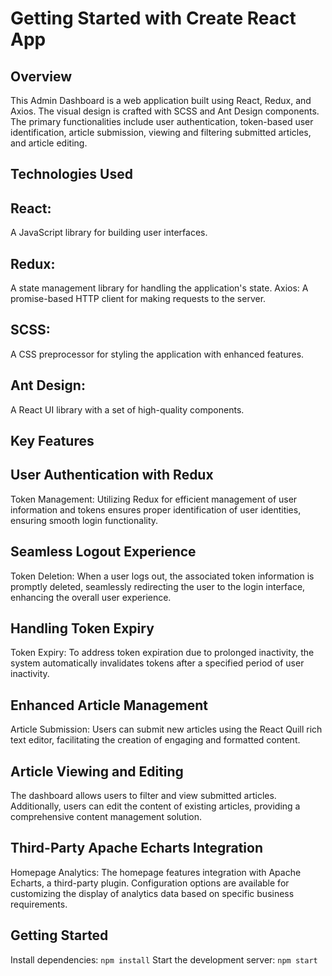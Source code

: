 # Getting Started with Create React App

## Overview

This Admin Dashboard is a web application built using React, Redux, and Axios. The visual design is crafted with SCSS and Ant Design components. The primary functionalities include user authentication, token-based user identification, article submission, viewing and filtering submitted articles, and article editing.

## Technologies Used

## React:

A JavaScript library for building user interfaces.

## Redux:

A state management library for handling the application's state. Axios: A promise-based HTTP client for making requests to the server.

## SCSS:

A CSS preprocessor for styling the application with enhanced features.

## Ant Design:

A React UI library with a set of high-quality components.

## Key Features

## User Authentication with Redux

Token Management:
Utilizing Redux for efficient management of user information and tokens ensures proper identification of user identities, ensuring smooth login functionality.

## Seamless Logout Experience

Token Deletion:
When a user logs out, the associated token information is promptly deleted, seamlessly redirecting the user to the login interface, enhancing the overall user experience.

## Handling Token Expiry

Token Expiry:
To address token expiration due to prolonged inactivity, the system automatically invalidates tokens after a specified period of user inactivity.

## Enhanced Article Management

Article Submission:
Users can submit new articles using the React Quill rich text editor, facilitating the creation of engaging and formatted content.

## Article Viewing and Editing

The dashboard allows users to filter and view submitted articles. Additionally, users can edit the content of existing articles, providing a comprehensive content management solution.

## Third-Party Apache Echarts Integration

Homepage Analytics:
The homepage features integration with Apache Echarts, a third-party plugin. Configuration options are available for customizing the display of analytics data based on specific business requirements.

## Getting Started

Install dependencies: `npm install`
Start the development server: `npm start`
